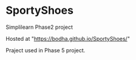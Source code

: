 # SportyShoes
Simplilearn  Phase2 project

Hosted at "https://bodha.github.io/SportyShoes/"

Praject used in Phase 5 project.

